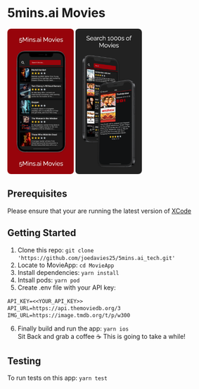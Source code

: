 # 5mins.ai Movies

<p><img width='30%' alt='App Screenshot' src='./readmeFiles/page1.png' margin='5%'> <img width='30%' alt='App Screenshot' src='./readmeFiles/page2.png'></p>

## Prerequisites
Please ensure that your are running the latest version of [XCode](https://apps.apple.com/gb/app/xcode/id497799835?mt=12)
## Getting Started
1. Clone this repo: `git clone 'https://github.com/joedavies25/5mins.ai_tech.git'`
2. Locate to MovieApp: `cd MovieApp`
3. Install dependencies: `yarn install`
4. Intsall pods: `yarn pod`
5. Create .env file with your API key:
```
API_KEY=<<YOUR_API_KEY>>
API_URL=https://api.themoviedb.org/3
IMG_URL=https://image.tmdb.org/t/p/w300
```
6. Finally build and run the app: `yarn ios` <br />
Sit Back and grab a coffee ☕️ This is going to take a while!
## Testing
To run tests on this app: `yarn test`

